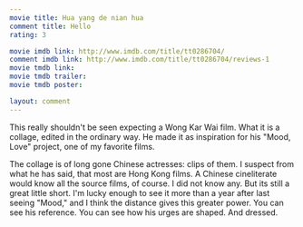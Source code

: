 ```yaml
---
movie title: Hua yang de nian hua
comment title: Hello
rating: 3

movie imdb link: http://www.imdb.com/title/tt0286704/
comment imdb link: http://www.imdb.com/title/tt0286704/reviews-1
movie tmdb link: 
movie tmdb trailer: 
movie tmdb poster: 

layout: comment
---
```


This really shouldn't be seen expecting a Wong Kar Wai film. What it is a collage, edited in the ordinary way. He made it as inspiration for his "Mood, Love" project, one of my favorite films. 

The collage is of long gone Chinese actresses: clips of them. I suspect from what he has said, that most are Hong Kong films. A Chinese cineliterate would know all the source films, of course. I did not know any. But its still a great little short. I'm lucky enough to see it more than a year after last seeing "Mood," and I think the distance gives this greater power. You can see his reference. You can see how his urges are shaped. And dressed.